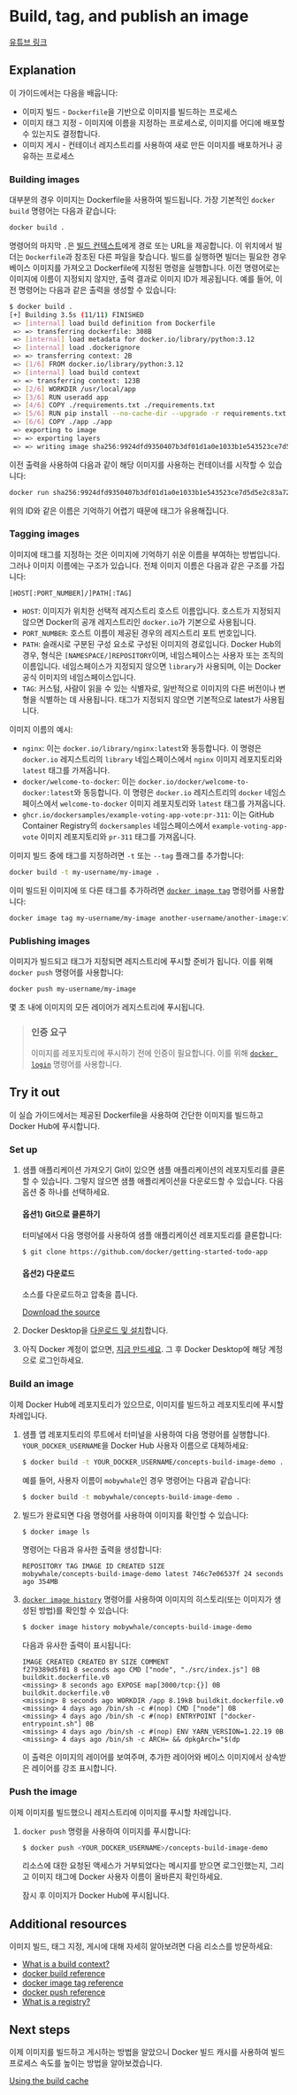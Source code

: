 # Build, tag, and publish an image

[유튜브 링크](https://youtu.be/chiiGLlYRlY)

## Explanation

이 가이드에서는 다음을 배웁니다:

- 이미지 빌드 - `Dockerfile`을 기반으로 이미지를 빌드하는 프로세스
- 이미지 태그 지정 - 이미지에 이름을 지정하는 프로세스로, 이미지를 어디에 배포할 수 있는지도 결정합니다.
- 이미지 게시 - 컨테이너 레지스트리를 사용하여 새로 만든 이미지를 배포하거나 공유하는 프로세스

### Building images

대부분의 경우 이미지는 Dockerfile을 사용하여 빌드됩니다. 가장 기본적인 `docker build` 명령어는 다음과 같습니다:

```sh
docker build .
```

명령어의 마지막 `.`은 [빌드 컨텍스트](https://docs.docker.com/build/concepts/context/#what-is-a-build-context)에게 경로 또는 URL을 제공합니다. 이 위치에서 빌더는 `Dockerfile`과 참조된 다른 파일을 찾습니다. 빌드를 실행하면 빌더는 필요한 경우 베이스 이미지를 가져오고 Dockerfile에 지정된 명령을 실행합니다. 이전 명령어로는 이미지에 이름이 지정되지 않지만, 출력 결과로 이미지 ID가 제공됩니다. 예를 들어, 이전 명령어는 다음과 같은 출력을 생성할 수 있습니다:

```sh
$ docker build .
[+] Building 3.5s (11/11) FINISHED
 => [internal] load build definition from Dockerfile                                                                                                                               0.0s
 => => transferring dockerfile: 308B                                                                                                                                               0.0s
 => [internal] load metadata for docker.io/library/python:3.12                                                                                                                     0.0s
 => [internal] load .dockerignore                                                                                                                                                  0.0s
 => => transferring context: 2B                                                                                                                                                    0.0s
 => [1/6] FROM docker.io/library/python:3.12                                                                                                                                       0.0s
 => [internal] load build context                                                                                                                                                  0.0s
 => => transferring context: 123B                                                                                                                                                  0.0s
 => [2/6] WORKDIR /usr/local/app                                                                                                                                                   0.0s
 => [3/6] RUN useradd app                                                                                                                                                          0.1s
 => [4/6] COPY ./requirements.txt ./requirements.txt                                                                                                                               0.0s
 => [5/6] RUN pip install --no-cache-dir --upgrade -r requirements.txt                                                                                                             3.2s
 => [6/6] COPY ./app ./app                                                                                                                                                         0.0s
 => exporting to image                                                                                                                                                             0.1s
 => => exporting layers                                                                                                                                                            0.1s
 => => writing image sha256:9924dfd9350407b3df01d1a0e1033b1e543523ce7d5d5e2c83a724480ebe8f00                                                                                        0.0s
```

이전 출력을 사용하여 다음과 같이 해당 이미지를 사용하는 컨테이너를 시작할 수 있습니다:

```sh
docker run sha256:9924dfd9350407b3df01d1a0e1033b1e543523ce7d5d5e2c83a724480ebe8f00
```

위의 ID와 같은 이름은 기억하기 어렵기 때문에 태그가 유용해집니다.

### Tagging images

이미지에 태그를 지정하는 것은 이미지에 기억하기 쉬운 이름을 부여하는 방법입니다. 그러나 이미지 이름에는 구조가 있습니다. 전체 이미지 이름은 다음과 같은 구조를 가집니다:

```
[HOST[:PORT_NUMBER]/]PATH[:TAG]
```

- `HOST`: 이미지가 위치한 선택적 레지스트리 호스트 이름입니다. 호스트가 지정되지 않으면 Docker의 공개 레지스트리인 `docker.io`가 기본으로 사용됩니다.
- `PORT_NUMBER`: 호스트 이름이 제공된 경우의 레지스트리 포트 번호입니다.
- `PATH`: 슬래시로 구분된 구성 요소로 구성된 이미지의 경로입니다. Docker Hub의 경우, 형식은 `[NAMESPACE/]REPOSITORY`이며, 네임스페이스는 사용자 또는 조직의 이름입니다. 네임스페이스가 지정되지 않으면 `library`가 사용되며, 이는 Docker 공식 이미지의 네임스페이스입니다.
- `TAG`: 커스텀, 사람이 읽을 수 있는 식별자로, 일반적으로 이미지의 다른 버전이나 변형을 식별하는 데 사용됩니다. 태그가 지정되지 않으면 기본적으로 latest가 사용됩니다.

이미지 이름의 예시:

- `nginx`: 이는 `docker.io/library/nginx:latest`와 동등합니다. 이 명령은 `docker.io` 레지스트리의 `library` 네임스페이스에서 `nginx` 이미지 레포지토리와 `latest` 태그를 가져옵니다.
- `docker/welcome-to-docker`: 이는 `docker.io/docker/welcome-to-docker:latest`와 동등합니다. 이 명령은 `docker.io` 레지스트리의 `docker` 네임스페이스에서 `welcome-to-docker` 이미지 레포지토리와 `latest` 태그를 가져옵니다.
- `ghcr.io/dockersamples/example-voting-app-vote:pr-311`: 이는 GitHub Container Registry의 `dockersamples` 네임스페이스에서 `example-voting-app-vote` 이미지 레포지토리와 `pr-311` 태그를 가져옵니다.

이미지 빌드 중에 태그를 지정하려면 `-t` 또는 `--tag` 플래그를 추가합니다:

```sh
docker build -t my-username/my-image .
```

이미 빌드된 이미지에 또 다른 태그를 추가하려면 [`docker image tag`](https://docs.docker.com/engine/reference/commandline/image_tag/) 명령어를 사용합니다:

```sh
docker image tag my-username/my-image another-username/another-image:v1
```

### Publishing images

이미지가 빌드되고 태그가 지정되면 레지스트리에 푸시할 준비가 됩니다. 이를 위해 `docker push` 명령어를 사용합니다:

```sh
docker push my-username/my-image
```

몇 초 내에 이미지의 모든 레이어가 레지스트리에 푸시됩니다.

> ### 인증 요구
>
> 이미지를 레포지토리에 푸시하기 전에 인증이 필요합니다. 이를 위해 [`docker login`](https://docs.docker.com/engine/reference/commandline/login/) 명령어를 사용합니다.

## Try it out

이 실습 가이드에서는 제공된 Dockerfile을 사용하여 간단한 이미지를 빌드하고 Docker Hub에 푸시합니다.

### Set up

1. 샘플 애플리케이션 가져오기
   Git이 있으면 샘플 애플리케이션의 레포지토리를 클론할 수 있습니다. 그렇지 않으면 샘플 애플리케이션을 다운로드할 수 있습니다. 다음 옵션 중 하나를 선택하세요.

   #### 옵션1) Git으로 클론하기

   터미널에서 다음 명령어를 사용하여 샘플 애플리케이션 레포지토리를 클론합니다:

   ```sh
   $ git clone https://github.com/docker/getting-started-todo-app
   ```

   #### 옵션2) 다운로드

   소스를 다운로드하고 압축을 풉니다.

   [Download the source](https://github.com/docker/getting-started-todo-app/raw/cd61f824da7a614a8298db503eed6630eeee33a3/app.zip)

2. Docker Desktop을 [다운로드 및 설치](https://www.docker.com/products/docker-desktop/?_gl=1*14ynqgh*_gcl_au*MjczODgxODI4LjE3Mzg0NzA0NDI.*_ga*MjEyODM1MDY2OC4xNzIwMzEyNzQ5*_ga_XJWPQMJYHQ*MTczOTY5MTIyMS42NS4xLjE3Mzk2OTMzNTUuNTkuMC4w)합니다.
3. 아직 Docker 계정이 없으면, [지금 만드세요](https://hub.docker.com/?_gl=1*cqijf8*_gcl_au*MjczODgxODI4LjE3Mzg0NzA0NDI.*_ga*MjEyODM1MDY2OC4xNzIwMzEyNzQ5*_ga_XJWPQMJYHQ*MTczOTY5MTIyMS42NS4xLjE3Mzk2OTMzNTUuNTkuMC4w). 그 후 Docker Desktop에 해당 계정으로 로그인하세요.

### Build an image

이제 Docker Hub에 레포지토리가 있으므로, 이미지를 빌드하고 레포지토리에 푸시할 차례입니다.

1. 샘플 앱 레포지토리의 루트에서 터미널을 사용하여 다음 명령어를 실행합니다. `YOUR_DOCKER_USERNAME`을 Docker Hub 사용자 이름으로 대체하세요:

   ```sh
   $ docker build -t YOUR_DOCKER_USERNAME/concepts-build-image-demo .
   ```

   예를 들어, 사용자 이름이 `mobywhale`인 경우 명령어는 다음과 같습니다:

   ```sh
   $ docker build -t mobywhale/concepts-build-image-demo .
   ```

2. 빌드가 완료되면 다음 명령어를 사용하여 이미지를 확인할 수 있습니다:

   ```sh
   $ docker image ls
   ```

   명령어는 다음과 유사한 출력을 생성합니다:

   ```plaintext
   REPOSITORY TAG IMAGE ID CREATED SIZE
   mobywhale/concepts-build-image-demo latest 746c7e06537f 24 seconds ago 354MB
   ```

3. [`docker image history`](https://docs.docker.com/reference/cli/docker/image/history/) 명령어를 사용하여 이미지의 히스토리(또는 이미지가 생성된 방법)를 확인할 수 있습니다:

   ```sh
   $ docker image history mobywhale/concepts-build-image-demo
   ```

   다음과 유사한 출력이 표시됩니다:

   ```plaintext
   IMAGE CREATED CREATED BY SIZE COMMENT
   f279389d5f01 8 seconds ago CMD ["node", "./src/index.js"] 0B buildkit.dockerfile.v0
   <missing> 8 seconds ago EXPOSE map[3000/tcp:{}] 0B buildkit.dockerfile.v0
   <missing> 8 seconds ago WORKDIR /app 8.19kB buildkit.dockerfile.v0
   <missing> 4 days ago /bin/sh -c #(nop) CMD ["node"] 0B
   <missing> 4 days ago /bin/sh -c #(nop) ENTRYPOINT ["docker-entrypoint.sh"] 0B
   <missing> 4 days ago /bin/sh -c #(nop) ENV YARN_VERSION=1.22.19 0B
   <missing> 4 days ago /bin/sh -c ARCH= && dpkgArch="$(dp
   ```

   이 출력은 이미지의 레이어를 보여주며, 추가한 레이어와 베이스 이미지에서 상속받은 레이어를 강조 표시합니다.

### Push the image

이제 이미지를 빌드했으니 레지스트리에 이미지를 푸시할 차례입니다.

1. `docker push` 명령을 사용하여 이미지를 푸시합니다:

   ```sh
   $ docker push <YOUR_DOCKER_USERNAME>/concepts-build-image-demo
   ```

   리소스에 대한 요청된 액세스가 거부되었다는 메시지를 받으면 로그인했는지, 그리고 이미지 태그에 Docker 사용자 이름이 올바른지 확인하세요.

   잠시 후 이미지가 Docker Hub에 푸시됩니다.

## Additional resources

이미지 빌드, 태그 지정, 게시에 대해 자세히 알아보려면 다음 리소스를 방문하세요:

- [What is a build context?](https://docs.docker.com/build/concepts/context/#what-is-a-build-context)
- [docker build reference](https://docs.docker.com/engine/reference/commandline/image_build/)
- [docker image tag reference](https://docs.docker.com/engine/reference/commandline/image_tag/)
- [docker push reference](https://docs.docker.com/engine/reference/commandline/image_push/)
- [What is a registry?](#/get-started/docker-concepts/the-basics/what-is-a-registry.md)

## Next steps

이제 이미지를 빌드하고 게시하는 방법을 알았으니 Docker 빌드 캐시를 사용하여 빌드 프로세스 속도를 높이는 방법을 알아보겠습니다.

[Using the build cache](#/get-started/docker-concepts/building-images/using-the-build-cache.md)

